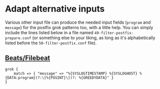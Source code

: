 Adapt alternative inputs
========================

Various other input file can produce the needed input fields (`program` and `message`) for the postfix grok patterns too, with a little help. You can simply include the lines listed below in a file named `49-filter-postfix-prepare.conf` (or something else to your liking, as long as it's alphabetically listed before the `50-filter-postfix.conf` file).

[Beats/Filebeat](https://www.elastic.co/guide/en/logstash/current/plugins-inputs-beats.html)
----------------

``` 
grok {
    match => { "message" => "%{SYSLOGTIMESTAMP} %{SYSLOGHOST} %{DATA:program}(?:\[%{POSINT}\])?: %{GREEDYDATA}" }
}
```

